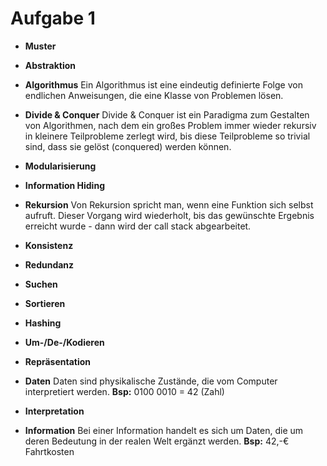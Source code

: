 # Aufgabe 1

* **Muster**

* **Abstraktion**

* **Algorithmus**
Ein Algorithmus ist eine eindeutig definierte Folge von endlichen Anweisungen, die eine Klasse von Problemen lösen.
* **Divide & Conquer**
Divide & Conquer ist ein Paradigma zum Gestalten von Algorithmen, nach dem ein großes Problem immer wieder rekursiv in kleinere Teilprobleme zerlegt wird, bis diese Teilprobleme so trivial sind, dass sie gelöst (conquered) werden können.
* **Modularisierung**

* **Information Hiding**

* **Rekursion**
Von Rekursion spricht man, wenn eine Funktion sich selbst aufruft. Dieser Vorgang wird wiederholt, bis das gewünschte Ergebnis erreicht wurde - dann wird der call stack abgearbeitet.
* **Konsistenz**

* **Redundanz**

* **Suchen**

* **Sortieren**

* **Hashing**

* **Um-/De-/Kodieren**

* **Repräsentation**

* **Daten**
Daten sind physikalische Zustände, die vom Computer interpretiert werden.
**Bsp:** 0100 0010 = 42 (Zahl)
* **Interpretation**

* **Information**
Bei einer Information handelt es sich um Daten, die um deren Bedeutung in der realen Welt ergänzt werden. **Bsp:** 42,-€ Fahrtkosten

